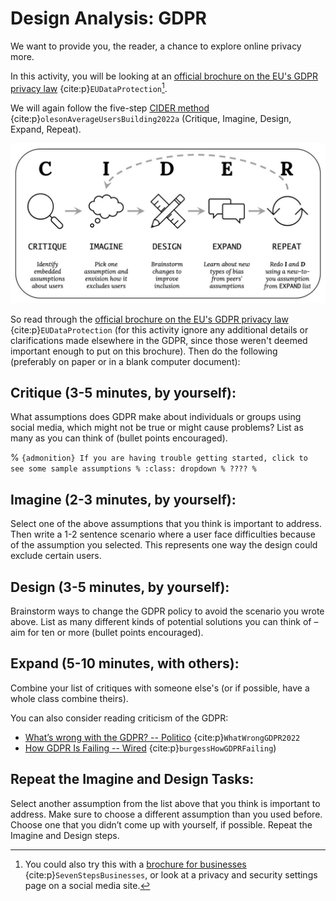# Design Analysis: GDPR

We want to provide you, the reader, a chance to explore online privacy more.

In this activity, you will be looking at an [official brochure on the EU's GDPR privacy law](https://commission.europa.eu/system/files/2019-10/data-protection-factsheet-citizens_en.pdf) {cite:p}`EUDataProtection`[^alternate_privacy_exercise].


[^alternate_privacy_exercise]: You could also try this with a [brochure for businesses](https://commission.europa.eu/system/files/2018-11/ds-02-18-544-en-n.pdf) {cite:p}`SevenStepsBusinesses`, or look at a privacy and security settings page on a social media site.


We will again follow the five-step [CIDER method](https://medium.com/@OAlannah/beyond-average-users-building-inclusive-design-skills-with-the-cider-technique-413969544e6d?source=friends_link&sk=6c9184c8a88feae058cfb073a44985f7) {cite:p}`olesonAverageUsersBuilding2022a` (Critique, Imagine, Design, Expand, Repeat).

![Diagram of the CIDER method. 5 steps in order from left to right: Critique (Identify embedded assumptions about users); Imagine (Pick one assumption and envision how it excludes users); Design (Brainstorm changes to improve inclusion); Expand (Learn about new types of bias from peers' assumptions); Repeat (Redo I and D using new-to-you assumptions from EXPAND list).](cider-method.jpeg)

So read through the [official brochure on the EU's GDPR privacy law](https://commission.europa.eu/system/files/2019-10/data-protection-factsheet-citizens_en.pdf) {cite:p}`EUDataProtection` (for this activity ignore any additional details or clarifications made elsewhere in the GDPR, since those weren't deemed important enough to put on this brochure). Then do the following (preferably on paper or in a blank computer document):

## Critique (3-5 minutes, by yourself):
What assumptions does GDPR make about individuals or groups using social media, which might not be true or might cause problems? List as many as you can think of (bullet points encouraged).


%  ````{admonition} If you are having trouble getting started, click to see some sample assumptions
% :class: dropdown
% ????
% ````

## Imagine (2-3 minutes, by yourself):
Select one of the above assumptions that you think is important to address. Then write a 1-2 sentence scenario where a user face difficulties because of the assumption you selected. This represents one way the design could exclude certain users.

## Design (3-5 minutes, by yourself):
Brainstorm ways to change the GDPR policy to avoid the scenario you wrote above. List as many different kinds of potential solutions you can think of – aim for ten or more (bullet points encouraged).

## Expand (5-10 minutes, with others):
Combine your list of critiques with someone else's (or if possible, have a whole class combine theirs).

You can also consider reading criticism of the GDPR:
- [What’s wrong with the GDPR? -- Politico](https://www.politico.eu/article/wojciech-wiewiorowski-gdpr-brussels-eu-data-protection-regulation-privacy/) {cite:p}`WhatWrongGDPR2022`
- [How GDPR Is Failing -- Wired](https://www.wired.com/story/gdpr-2022/) {cite:p}`burgessHowGDPRFailing`)

## Repeat the Imagine and Design Tasks:
Select another assumption from the list above that you think is important to address. Make sure to choose a different assumption than you used before. Choose one that you didn’t come up with yourself, if possible. Repeat the Imagine and Design steps.
